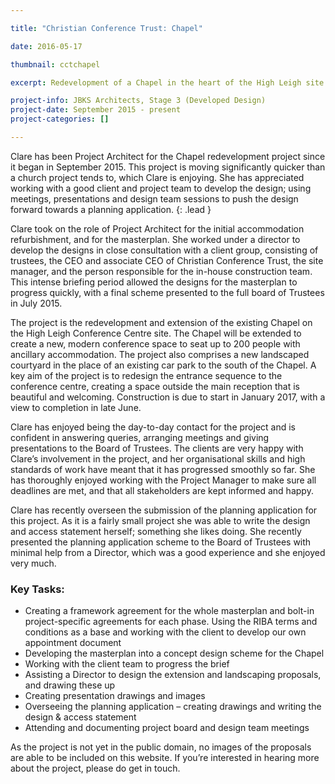 ```yaml
---

title: "Christian Conference Trust: Chapel"

date: 2016-05-17

thumbnail: cctchapel

excerpt: Redevelopment of a Chapel in the heart of the High Leigh site to provide additional conferencing facilities. Clare is Project Architect and is enjoying the additional responsibility that comes with this role. 

project-info: JBKS Architects, Stage 3 (Developed Design)
project-date: September 2015 - present
project-categories: []

---
```



Clare has been Project Architect for the Chapel redevelopment project since it began in September 2015. This project is moving significantly quicker than a church project tends to, which Clare is enjoying. She has appreciated working with a good client and project team to develop the design; using meetings, presentations and design team sessions to push the design forward towards a planning application. 
{: .lead }

Clare took on the role of Project Architect for the initial accommodation refurbishment, and for the masterplan. She worked under a director to develop the designs in close consultation with a client group, consisting of trustees, the CEO and associate CEO of Christian Conference Trust, the site manager, and the person responsible for the in-house construction team. This intense briefing period allowed the designs for the masterplan to progress quickly, with a final scheme presented to the full board of Trustees in July 2015.

The project is the redevelopment and extension of the existing Chapel on the High Leigh Conference Centre site. The Chapel will be extended to create a new, modern conference space to seat up to 200 people with ancillary accommodation. The project also comprises a new landscaped courtyard in the place of an existing car park to the south of the Chapel. A key aim of the project is to redesign the entrance sequence to the conference centre, creating a space outside the main reception that is beautiful and welcoming. Construction is due to start in January 2017, with a view to completion in late June.

Clare has enjoyed being the day-to-day contact for the project and is confident in answering queries, arranging meetings and giving presentations to the Board of Trustees. The clients are very happy with Clare’s involvement in the project, and her organisational skills and high standards of work have meant that it has progressed smoothly so far. She has thoroughly enjoyed working with the Project Manager to make sure all deadlines are met, and that all stakeholders are kept informed and happy.

Clare has recently overseen the submission of the planning application for this project. As it is a fairly small project she was able to write the design and access statement herself; something she likes doing. She recently presented the planning application scheme to the Board of Trustees with minimal help from a Director, which was a good experience and she enjoyed very much. 


### Key Tasks:

- Creating a framework agreement for the whole masterplan and bolt-in project-specific agreements for each phase. Using the RIBA terms and conditions as a base and working with the client to develop our own appointment document
- Developing the masterplan into a concept design scheme for the Chapel
- Working with the client team to progress the brief
- Assisting a Director to design the extension and landscaping proposals, and drawing these up
- Creating presentation drawings and images
- Overseeing the planning application – creating drawings and writing the design & access statement
- Attending and documenting project board and design team meetings


As the project is not yet in the public domain, no images of the proposals are able to be included on this website. If you’re interested in hearing more about the project, please do get in touch. 
